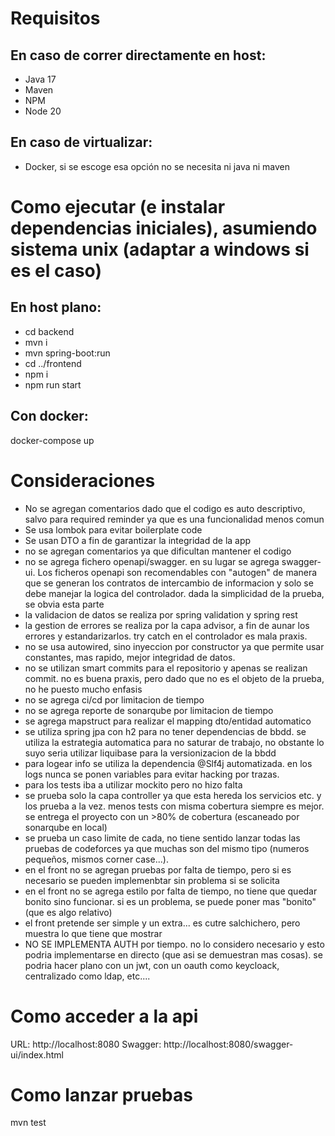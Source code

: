 # Requisitos
## En caso de correr directamente en host:
- Java 17
- Maven
- NPM
- Node 20

## En caso de virtualizar:
- Docker, si se escoge esa opción no se necesita ni java ni maven

# Como ejecutar (e instalar dependencias iniciales), asumiendo sistema unix (adaptar a windows si es el caso)
## En host plano:
- cd backend
- mvn i
- mvn spring-boot:run
- cd ../frontend
- npm i
- npm run start

## Con docker:
docker-compose up



# Consideraciones
- No se agregan comentarios dado que el codigo es auto descriptivo, salvo para required reminder ya que es una funcionalidad menos comun
- Se usa lombok para evitar boilerplate code
- Se usan DTO a fin de garantizar la integridad de la app
- no se agregan comentarios ya que dificultan mantener el codigo
- no se agrega fichero openapi/swagger. en su lugar se agrega swagger-ui. Los ficheros openapi son recomendables con "autogen" de manera que se generan los contratos de intercambio de informacion y solo se debe manejar la logica del controlador. dada la simplicidad de la prueba, se obvia esta parte
- la validacion de datos se realiza por spring validation y spring rest
- la gestion de errores se realiza por la capa advisor, a fin de aunar los errores y estandarizarlos. try catch en el controlador es mala praxis.
- no se usa autowired, sino inyeccion por constructor ya que permite usar constantes, mas rapido, mejor integridad de datos.
- no se utilizan smart commits para el repositorio y apenas se realizan commit. no es buena praxis, pero dado que no es el objeto de la prueba, no he puesto mucho enfasis
- no se agrega ci/cd por limitacion de tiempo
- no se agrega reporte de sonarqube por limitacion de tiempo
- se agrega mapstruct para realizar el mapping dto/entidad automatico
- se utiliza spring jpa con h2 para no tener dependencias de bbdd. se utiliza la estrategia automatica para no saturar de trabajo, no obstante lo suyo seria utilizar liquibase para la versionizacion de la bbdd
- para logear info se utiliza la dependencia @Slf4j automatizada. en los logs nunca se ponen variables para evitar hacking por trazas.
- para los tests iba a utilizar mockito pero no hizo falta
- se prueba solo la capa controller ya que esta hereda los servicios etc. y los prueba a la vez. menos tests con misma cobertura siempre es mejor. se entrega el proyecto con un >80% de cobertura (escaneado por sonarqube en local)
- se prueba un caso limite de cada, no tiene sentido lanzar todas las pruebas de codeforces ya que muchas son del mismo tipo (numeros pequeños, mismos corner case...).
- en el front no se agregan pruebas por falta de tiempo, pero si es necesario se pueden implemenbtar sin problema si se solicita
- en el front no se agrega estilo por falta de tiempo, no tiene que quedar bonito sino funcionar. si es un problema, se puede poner mas "bonito" (que es algo relativo)
- el front pretende ser simple y un extra... es cutre salchichero, pero muestra lo que tiene que mostrar
- NO SE IMPLEMENTA AUTH por tiempo. no lo considero necesario y esto podria implementarse en directo (que asi se demuestran mas cosas). se podria hacer plano con un jwt, con un oauth como keycloack, centralizado como ldap, etc....

# Como acceder a la api
URL: http://localhost:8080
Swagger: http://localhost:8080/swagger-ui/index.html

# Como lanzar pruebas
mvn test
